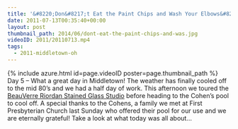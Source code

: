 ```yaml
---
title: '&#8220;Don&#8217;t Eat the Paint Chips and Wash Your Elbows&#8221;'
date: 2011-07-13T00:35:40+00:00
layout: post
thumbnail_path: 2014/06/dont-eat-the-paint-chips-and-was.jpg
videoID: 2011/20110713.mp4
tags:
  - 2011-middletown-oh
---
```

{% include azure.html id=page.videoID poster=page.thumbnail_path %}
Day 5 &#8211; What a great day in Middletown! The weather has finally cooled off to the mid 80&#8217;s and we had a half day of work. This afternoon we toured the <a href="http://www.beauverre.net/" target="_blank">BeauVerre Riordan Stained Glass Studio</a> before heading to the Cohen&#8217;s pool to cool off. A special thanks to the Cohens, a family we met at First Presbyterian Church last Sunday who offered their pool for our use and we are eternally grateful! Take a look at what today was all about&#8230;